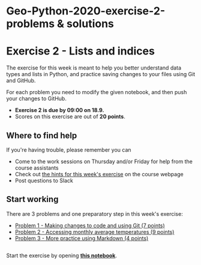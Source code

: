 # Geo-Python-2020-exercise-2-problems & solutions

# Exercise 2 - Lists and indices

The exercise for this week is meant to help you better understand data types and lists in Python, and practice saving changes to your files using Git and GitHub.

For each problem you need to modify the given notebook, and then push your changes to GitHub.


- **Exercise 2 is due by 09:00 on 18.9.**
- Scores on this exercise are out of **20 points**.

## Where to find help

If you're having trouble, please remember you can

- Come to the work sessions on Thursday and/or Friday for help from the course assistants
- Check out [the hints for this week's exercise](https://geo-python.github.io/site/lessons/L2/exercise-2.html) on the course webpage
- Post questions to Slack

## Start working

There are 3 problems and one preparatory step in this week's exercise:

 - [Problem 1 - Making changes to code and using Git (7 points)](Exercise-2.ipynb)
 - [Problem 2 - Accessing monthly average temperatures (9 points)](Exercise-2.ipynb)
 - [Problem 3 - More practice using Markdown (4 points)](Exercise-2.ipynb)


## 
Start the exercise by opening **[this notebook](Exercise-2.ipynb)**.
